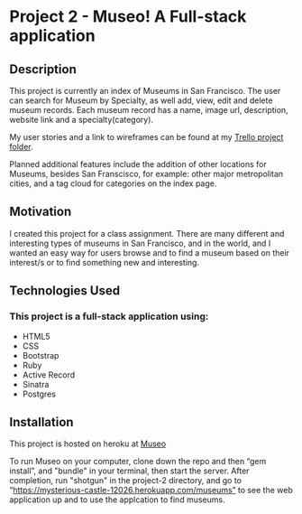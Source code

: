 # Project 2 - Museo! A Full-stack application

## Description

This project is currently an index of Museums in San Francisco. The user can search for Museum by Specialty, as well add, view, edit and delete museum records. Each museum record has a name, image url, description, website link and a specialty(category).

My user stories and a link to wireframes can be found at my [Trello project folder](https://trello.com/b/qBT8HGnN/project-2).

Planned additional features include the addition of other locations for Museums, besides San Franscisco, for example: other major metropolitan cities, and a tag cloud for categories on the index page.

## Motivation

I created this project for a class assignment. There are many different and interesting types of museums in San Francisco, and in the world, and I wanted an easy way for users browse and to find a museum based on their interest/s or to find something new and interesting.

## Technologies Used

### This project is a full-stack application using:

* HTML5
* CSS
* Bootstrap
* Ruby
* Active Record
* Sinatra
* Postgres

## Installation

This project is hosted on heroku at [Museo](https://mysterious-castle-12026.herokuapp.com/museums)

To run Museo on your computer, clone down the repo and then “gem install”, and "bundle" in your terminal, then start the server. After completion, run "shotgun" in the project-2 directory, and go to “https://mysterious-castle-12026.herokuapp.com/museums” to see the web application up and to use the applcation to find museums.

